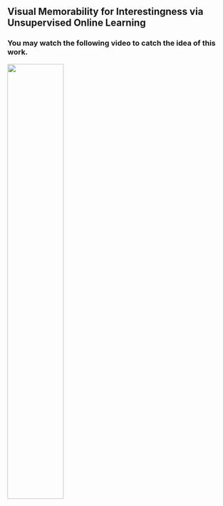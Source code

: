 ## Visual Memorability for Interestingness via Unsupervised Online Learning

### You may watch the following video to catch the idea of this work.

   [<img src="https://img.youtube.com/vi/gBBdYdUrIcw/maxresdefault.jpg" width="50%">](https://youtu.be/gBBdYdUrIcw)
